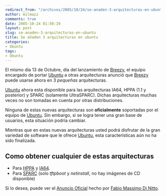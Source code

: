 ```yaml
---
redirect_from: "/archivos/2005/10/24/se-anaden-3-arquitecturas-en-ubuntu/"
author: milmazz
comments: true
date: 2005-10-24 01:50:19
layout: post
slug: se-anaden-3-arquitecturas-en-ubuntu
title: Se añaden 3 arquitecturas en ubuntu
categories:
- Ubuntu
tags:
- Ubuntu
---
```


El mismo día 13 de Octubre, día del lanzamiento de
[Breezy](http://www.ubuntu.com/newsitems/release510), el equipo encargado de
portar [Ubuntu](http://www.ubuntu.com/) a otras arquitecturas anunció que
[Breezy](http://www.ubuntu.com/newsitems/release510) puede usarse ahora en 3
_pequeñas_ arquitecturas.

[Ubuntu](http://www.ubuntu.com/) ahora esta disponible para las arquitecturas
IA64, HPPA (1.1 y posterior) y SPARC (solamente UltraSPARC). Dichas
arquitecturas muchas veces no son tomadas en cuenta por otras distribuciones.

Ninguna de estas nuevas arquitecturas son **oficialmente** soportadas por el
equipo de [Ubuntu](http://www.ubuntu.com/). Sin embargo, si se logra tener una
gran base de usuarios, esta situación podría cambiar.

Mientras que en estas nuevas arquitecturas usted podrá disfrutar de la gran
variedad de software que le ofrece [Ubuntu](http://www.ubuntu.com/), esta
características aún no ha sido finalizada.

## Como obtener cualquier de estas arquitecturas

* Para [HPPA](http://cdimage.ubuntu.com/ports/releases/5.10/release/) y
  [IA64](http://cdimage.ubuntu.com/ports/releases/5.10/release/).
* Para
  [SPARC](http://ports.ubuntu.com/ubuntu-ports/dists/breezy/main/installer-sparc/current/images/sparc64/netboot/2.6/boot.img)
  (solo _tftpboot_ y _netinstall_, no hay imágenes de CD disponible)

Si lo desea, puede ver el [Anuncio
Oficial](http://lists.ubuntu.com/archives/ubuntu-announce/2005-October/000040.html)
hecho por [Fabio Massimo Di Nitto](http://www.fabbione.net/blog).
